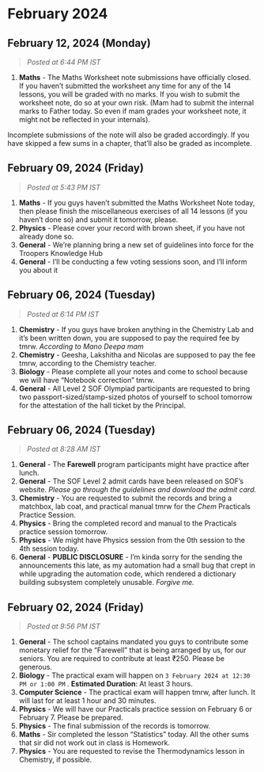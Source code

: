 # February 2024

## February 12, 2024 (Monday)

> _Posted at 6:44 PM IST_

1. **Maths** - The Maths Worksheet note submissions have officially closed. If you haven’t submitted the worksheet any time for any of the 14 lessons, you will be graded with no marks. If you wish to submit the worksheet note, do so at your own risk. (Mam had to submit the internal marks to Father today. So even if mam grades your worksheet note, it might not be reflected in your internals).

Incomplete submissions of the note will also be graded accordingly. If you have skipped a few sums in a chapter, that’ll also be graded as incomplete.

## February 09, 2024 (Friday)

> _Posted at 5:43 PM IST_

1. **Maths** - If you guys haven’t submitted the Maths Worksheet Note today, then please finish the miscellaneous exercises of all 14 lessons (if you haven’t done so) and submit it tomorrow, please.
2. **Physics** - Please cover your record with brown sheet, if you have not already done so.
3. **General** - We’re planning bring a new set of guidelines into force for the Troopers Knowledge Hub
4. **General** - I’ll be conducting a few voting sessions soon, and I’ll inform you about it

## February 06, 2024 (Tuesday)

> _Posted at 6:14 PM IST_

1. **Chemistry** - If you guys have broken anything in the Chemistry Lab and it’s been written down, you are supposed to pay the required fee by tmrw. _According to Mano Deepa mam_
2. **Chemistry** - Geesha, Lakshitha and Nicolas are supposed to pay the fee tmrw, according to the Chemistry teacher.
3. **Biology** - Please complete all your notes and come to school because we will have “Notebook correction” tmrw.
4. **General** - All Level 2 SOF Olympiad participants are requested to bring two passport-sized/stamp-sized photos of yourself to school tomorrow for the attestation of the hall ticket by the Principal.

## February 06, 2024 (Tuesday)

> _Posted at 8:28 AM IST_

1. **General** - The **Farewell** program participants might have practice after lunch.
2. **General** - The SOF Level 2 admit cards have been released on SOF’s website. _Please go through the guidelines and download the admit card._
3. **Chemistry** - You are requested to submit the records and bring a matchbox, lab coat, and practical manual tmrw for the _Chem_ Practicals Practice Session.
4. **Physics** - Bring the completed record and manual to the Practicals practice session tomorrow.
5. **Physics** - We might have Physics session from the 0th session to the 4th session today.
6. **General** - **PUBLIC DISCLOSURE** - I’m kinda sorry for the sending the announcements this late, as my automation had a small bug that crept in while upgrading the automation code, which rendered a dictionary building subsystem completely unusable. _Forgive me._

## February 02, 2024 (Friday)

> _Posted at 9:56 PM IST_

1. **General** - The school captains mandated you guys to contribute some monetary relief for the “Farewell” that is being arranged by us, for our seniors. You are required to contribute at least ₹250. Please be generous.
2. **Biology** - The practical exam will happen on `3 February 2024 at 12:30 PM or 1:00 PM` . **Estimated Duration**: At least 3 hours.
3. **Computer Science** - The practical exam will happen tmrw, after lunch. It will last for at least 1 hour and 30 minutes.
4. **Physics** - We will have our Practicals practice session on February 6 or February 7. Please be prepared.
5. **Physics** - The final submission of the records is tomorrow.
6. **Maths** - Sir completed the lesson “Statistics” today. All the other sums that sir did not work out in class is Homework.
7. **Physics** - You are requested to revise the Thermodynamics lesson in Chemistry, if possible.
